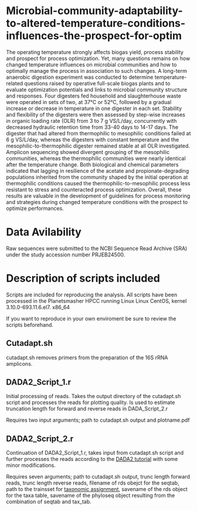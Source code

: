 # Microbial-community-adaptability-to-altered-temperature-conditions-influences-the-prospect-for-optim
The operating temperature strongly affects biogas yield, process stability and prospect for process optimization. Yet, many questions remains on how changed temperature influences on microbial communities and how to optimally manage the process in association to such changes. A long-term anaerobic digestion experiment was conducted to determine temperature-related questions raised by operative full-scale biogas plants and to evaluate optimization potentials and links to microbial community structure and responses. Four digesters fed household and slaughterhouse waste were operated in sets of two, at 37°C or 52°C, followed by a gradual increase or decrease in temperature in one digester in each set. Stability and flexibility of the digesters were then assessed by step-wise increases in organic loading rate (OLR) from 3 to 7 g VS/L/day, concurrently with decreased hydraulic retention time from 33-40 days to 14-17 days. The digester that had altered from thermophilic to mesophilic conditions failed at 6 g VS/L/day, whereas the digesters with constant temperature and the mesophilic-to-thermophilic digester remained stable at all OLR investigated. Amplicon sequencing showed divergent grouping of the mesophilic communities, whereas the thermophilic communities were nearly identical after the temperature change. Both biological and chemical parameters indicated that lagging in resilience of the acetate and propionate-degrading populations inherited from the community shaped by the initial operation at thermophilic conditions caused the thermophilic-to-mesophilic process less resistant to stress and counteracted process optimization. Overall, these results are valuable in the development of guidelines for process monitoring and strategies during changed temperature conditions with the prospect to optimize performances. 

# Data Avilability

Raw sequences were submitted to the NCBI Sequence Read Archive (SRA) under the study accession number PRJEB24500.

# Description of scripts included

Scripts are included for reproducing the analysis. All scripts have been processed in the Planetsmasher HPCC running Linux Linux CentOS, kernel 3.10.0-693.11.6.el7. x86_64 

If you want to reproduce in your own enviroment be sure to review the scripts beforehand.

## Cutadapt.sh
cutadapt.sh removes primers from the preparation of the 16S rRNA amplicons.

## DADA2_Script_1.r
Initial processing of reads. Takes the output directory of the cutadapt.sh script and processes the reads for plotting quality. Is used to estimate truncation length for forward and reverse reads in DADA_Script_2.r

Requires two input arguments; path to cutadapt.sh output and plotname.pdf

## DADA2_Script_2.r
Continuation of DADA2_Script_1.r, takes input from cutadapt.sh script and further processes the reads according to the [DADA2 tutorial](https://benjjneb.github.io/dada2/bigdata_paired.html) with some minor modifications.

Requires seven arguments; path to cutadapt.sh output, trunc length forward reads, trunc length reverse reads, filename of rds obejct for the seqtab, path to the trainsset for [taxonomic assignment](https://benjjneb.github.io/dada2/assign.html), savename of the rds object for the taxa table, savename of the phyloseq object resulting from the combination of seqtab and tax_tab.
